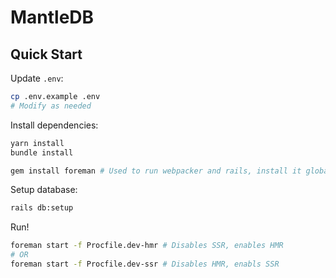 # MantleDB

## Quick Start

Update `.env`:

```sh
cp .env.example .env
# Modify as needed
```

Install dependencies:

```sh
yarn install
bundle install

gem install foreman # Used to run webpacker and rails, install it globally as shown here
```

Setup database:

```sh
rails db:setup
```

Run!

```sh
foreman start -f Procfile.dev-hmr # Disables SSR, enables HMR
# OR
foreman start -f Procfile.dev-ssr # Disables HMR, enabls SSR
```
